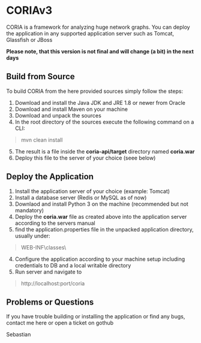 # CORIAv3

CORIA is a framework for analyzing huge network graphs. You can deploy the application in any supported application server such as Tomcat, Glassfish or JBoss

**Please note, that this version is not final and will change (a bit) in the next days**

## Build from Source
To build CORIA from the here provided sources simply follow the steps:

1. Download and install the Java JDK and JRE 1.8 or newer from Oracle
2. Download and install Maven on your machine
3. Download and unpack the sources
4. In the root directory of the sources execute the following command on a CLI:

> mvn clean install

5. The result is a file inside the **coria-api/target** directory named **coria.war**
6. Deploy this file to the server of your choice (seee below)

## Deploy the Application

1. Install the application server of your choice (example: Tomcat)
2. Install a database server (Redis or MySQL as of now)
2. Downlaod and install Python 3 on the machine (recommended but not mandatory)
2. Deploy the **coria.war** file as created above into the application server according to the servers manual
3. find the application.properties file in the unpacked application directory, usually under:
>WEB-INF\classes\
4. Configure the application according to your machine setup including credentials to DB and a local writable directory
5. Run server and navigate to 
>http://localhost:port/coria

## Problems or Questions
If you have trouble building or installing the application or find any bugs, contact me here or open a ticket on gothub

Sebastian
